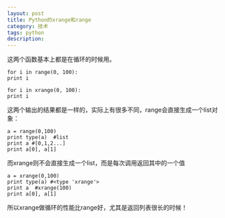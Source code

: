 ```yaml
---
layout: post
title: Python的xrange和range
category: 技术
tags: python
description:
---
```


这两个函数基本上都是在循环的时候用。 

```
for i in range(0, 100): 
print i 

for i in xrange(0, 100): 
print i 
```

这两个输出的结果都是一样的，实际上有很多不同，range会直接生成一个list对象： 

```
a = range(0,100) 
print type(a)  #list
print a #[0,1,2...]
print a[0], a[1] 
```

而xrange则不会直接生成一个list，而是每次调用返回其中的一个值 

```
a = xrange(0,100) 
print type(a) #<type 'xrange'>
print a  #xrange(100)
print a[0], a[1] 
```

所以xrange做循环的性能比range好，尤其是返回列表很长的时候！ 

